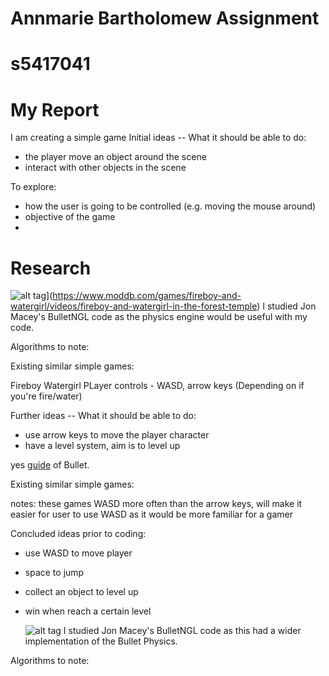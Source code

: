 # Annmarie Bartholomew Assignment
# s5417041

# My Report
I am creating a simple game
Initial ideas -- What it should be able to do:

- the player move an object around the scene
- interact with other objects in the scene

To explore:
- how the user is going to be controlled (e.g. moving the mouse around)
- objective of the game
- 

# Research
![alt tag](http://nccastaff.bournemouth.ac.uk/jmacey/GraphicsLib/Demos/Bullet.png)](https://www.moddb.com/games/fireboy-and-watergirl/videos/fireboy-and-watergirl-in-the-forest-temple)
I studied Jon Macey's BulletNGL code as the physics engine would be useful with my code.

Algorithms to note:


Existing similar simple games:

Fireboy Watergirl
PLayer controls - WASD, arrow keys (Depending on if you're fire/water)

Further ideas -- What it should be able to do:

- use arrow keys to move the player character
- have a level system, aim is to level up


yes [guide](http://bulletphysics.org/wordpress/) of Bullet.

Existing similar simple games:

notes: these games WASD more often than the arrow keys, will make it easier for user to use WASD as it would be more familiar for a gamer


Concluded ideas prior to coding:

- use WASD to move player
- space to jump
- collect an object to level up
- win when reach a certain level

  ![alt tag](http://nccastaff.bournemouth.ac.uk/jmacey/GraphicsLib/Demos/Bullet.png)
I studied Jon Macey's BulletNGL code as this had a wider implementation of the Bullet Physics.

Algorithms to note:
```
